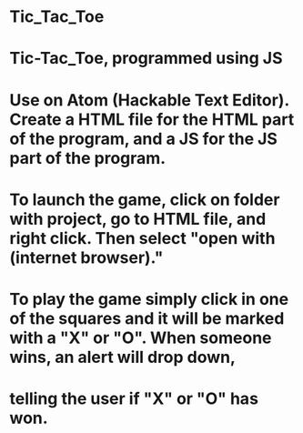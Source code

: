 # Tic_Tac_Toe
# Tic-Tac_Toe, programmed using JS

# Use on Atom (Hackable Text Editor). Create a HTML file for the HTML part of the program, and a JS for the JS part of the program. 
# To launch the game, click on folder with project, go to HTML file, and right click. Then select "open with (internet browser)."
# To play the game simply click in one of the squares and it will be marked with a "X" or "O". When someone wins, an alert will drop down,
# telling the user if "X" or "O" has won.
